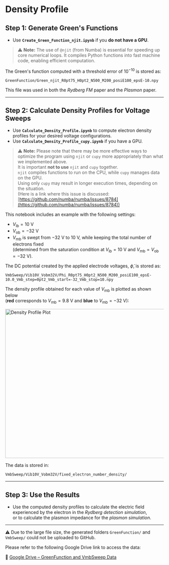 # Density Profile

## Step 1: Generate Green's Functions

- Use **`Create_Green_Function_njit.ipynb`** if you **do not have a GPU**.
> ⚠️ **Note:** The use of `@njit` (from Numba) is essential for speeding up core numerical loops. It compiles Python functions into fast machine code, enabling efficient computation.

The Green's function computed with a threshold error of $10^{-10}$ is stored as:

```
GreenFunction/Green_njit_R0pt75_H0pt2_N500_M200_posiE100_epsE-10.npy
```

This file was used in both the *Rydberg FM* paper and the *Plasmon* paper.

---

## Step 2: Calculate Density Profiles for Voltage Sweeps

- Use **`Calculate_Density_Profile.ipynb`** to compute electron density profiles for your desired voltage configurations.
- Use **`Calculate_Density_Profile_cupy.ipynb`** if you have a GPU.
> ⚠️ **Note:** Please note that there may be more effective ways to optimize the program using `njit` or `cupy` more appropriately than what we implemented above.  
It is important **not to use** `njit` and `cupy` together.  
`njit` compiles functions to run on the CPU, while `cupy` manages data on the GPU.  
Using only `cupy` may result in longer execution times, depending on the situation.  
(Here is a link where this issue is discussed: [https://github.com/numba/numba/issues/8784](https://github.com/numba/numba/issues/8784))


> 
This notebook includes an example with the following settings:

- $V_\mathrm{ib} = 10$ V
- $V_\mathrm{ob} = -32$ V
- $V_\mathrm{mb}$ is swept from $-32$ V to $10$ V, while keeping the total number of electrons fixed  
  (determined from the saturation condition at $V_\mathrm{ib} = 10$ V and $V_\mathrm{mb} = V_\mathrm{ob} = -32$ V).

The DC potential created by the applied electrode voltages, $\tilde{\phi}$, is stored as:

```
VmbSweep/Vib10V_Vobm32V/Phi_R0pt75_H0pt2_N500_M200_posiE100_epsE-10.0_Vmb_step=0pt2_Vmb_start=-32_Vmb_stop=10.npy
```

The density profile obtained for each value of $V_\mathrm{mb}$ is plotted as shown below  
(**red** corresponds to $V_\mathrm{mb} = 9.8$ V and **blue** to $V_\mathrm{mb} = -32$ V):

<img width="636" height="472" alt="Density Profile Plot" src="https://github.com/user-attachments/assets/efa95119-4b55-47aa-bd62-f3bbe9a1d4cd" />

The data is stored in:

```
VmbSweep/Vib10V_Vobm32V/fixed_electron_number_density/
```

---

## Step 3: Use the Results

- Use the computed density profiles to calculate the electric field experienced by the electron in the *Rydberg detection simulation*,  
  or to calculate the plasmon impedance for the *plasmon simulation*.

---

  ⚠️ Due to the large file size, the generated folders `GreenFunction/` and `VmbSweep/` could not be uploaded to GitHub.

Please refer to the following Google Drive link to access the data:

🔗 [Google Drive – GreenFunction and VmbSweep Data](https://drive.google.com/drive/folders/1lC1xuzMQvBS7sev4N5r9cZi6F-KcE2N-?usp=sharing)

